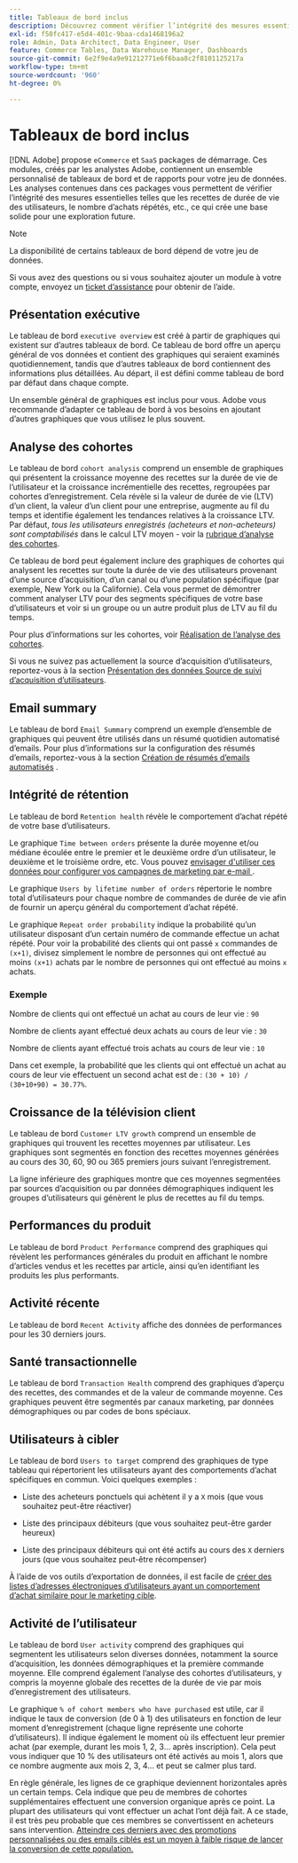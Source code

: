 ```yaml
---
title: Tableaux de bord inclus
description: Découvrez comment vérifier l’intégrité des mesures essentielles telles que les recettes de durée de vie des utilisateurs, le nombre d’achats répétés, etc., ce qui crée des bases solides pour l’exploration future.
exl-id: f50fc417-e5d4-401c-9baa-cda1468196a2
role: Admin, Data Architect, Data Engineer, User
feature: Commerce Tables, Data Warehouse Manager, Dashboards
source-git-commit: 6e2f9e4a9e91212771e6f6baa8c2f8101125217a
workflow-type: tm+mt
source-wordcount: '960'
ht-degree: 0%

---
```


# Tableaux de bord inclus

[!DNL Adobe] propose `eCommerce` et `SaaS` packages de démarrage. Ces modules, créés par les analystes Adobe, contiennent un ensemble personnalisé de tableaux de bord et de rapports pour votre jeu de données. Les analyses contenues dans ces packages vous permettent de vérifier l’intégrité des mesures essentielles telles que les recettes de durée de vie des utilisateurs, le nombre d’achats répétés, etc., ce qui crée une base solide pour une exploration future.

>[!NOTE]
>
>La disponibilité de certains tableaux de bord dépend de votre jeu de données.

Si vous avez des questions ou si vous souhaitez ajouter un module à votre compte, envoyez un [ticket d’assistance](https://experienceleague.adobe.com/docs/commerce-knowledge-base/kb/troubleshooting/miscellaneous/mbi-service-policies.html) pour obtenir de l’aide.

## Présentation exécutive

Le tableau de bord `executive overview` est créé à partir de graphiques qui existent sur d’autres tableaux de bord. Ce tableau de bord offre un aperçu général de vos données et contient des graphiques qui seraient examinés quotidiennement, tandis que d’autres tableaux de bord contiennent des informations plus détaillées. Au départ, il est défini comme tableau de bord par défaut dans chaque compte.

Un ensemble général de graphiques est inclus pour vous. Adobe vous recommande d’adapter ce tableau de bord à vos besoins en ajoutant d’autres graphiques que vous utilisez le plus souvent.

## Analyse des cohortes

Le tableau de bord `cohort analysis` comprend un ensemble de graphiques qui présentent la croissance moyenne des recettes sur la durée de vie de l’utilisateur et la croissance incrémentielle des recettes, regroupées par cohortes d’enregistrement. Cela révèle si la valeur de durée de vie (LTV) d’un client, la valeur d’un client pour une entreprise, augmente au fil du temps et identifie également les tendances relatives à la croissance LTV. Par défaut, *tous les utilisateurs enregistrés (acheteurs et non-acheteurs) sont comptabilisés* dans le calcul LTV moyen - voir la [rubrique d’analyse des cohortes](../../data-analyst/dev-reports/cohort-rpt-bldr.md).

Ce tableau de bord peut également inclure des graphiques de cohortes qui analysent les recettes sur toute la durée de vie des utilisateurs provenant d’une source d’acquisition, d’un canal ou d’une population spécifique (par exemple, New York ou la Californie). Cela vous permet de démontrer comment analyser LTV pour des segments spécifiques de votre base d’utilisateurs et voir si un groupe ou un autre produit plus de LTV au fil du temps.

Pour plus d’informations sur les cohortes, voir [Réalisation de l’analyse des cohortes](../../data-analyst/dev-reports/cohort-rpt-bldr.md).

Si vous ne suivez pas actuellement la source d’acquisition d’utilisateurs, reportez-vous à la section [Présentation des données Source de suivi d’acquisition d’utilisateurs](../../data-analyst/analysis/google-track-user-acq.md).

## Email summary

Le tableau de bord `Email Summary` comprend un exemple d’ensemble de graphiques qui peuvent être utilisés dans un résumé quotidien automatisé d’emails. Pour plus d’informations sur la configuration des résumés d’emails, reportez-vous à la section [Création de résumés d’emails automatisés](../../data-user/export-data/email-summaries.md) .  

## Intégrité de rétention

Le tableau de bord `Retention health` révèle le comportement d’achat répété de votre base d’utilisateurs.

Le graphique `Time between orders` présente la durée moyenne et/ou médiane écoulée entre le premier et le deuxième ordre d’un utilisateur, le deuxième et le troisième ordre, etc. Vous pouvez [ envisager d&#39;utiliser ces données pour configurer vos campagnes de marketing par e-mail ](http://blog.rjmetrics.com/acting-on-marketing-data-in-your-rjmetrics-online-dashboard/).

Le graphique `Users by lifetime number of orders` répertorie le nombre total d’utilisateurs pour chaque nombre de commandes de durée de vie afin de fournir un aperçu général du comportement d’achat répété.  

Le graphique `Repeat order probability` indique la probabilité qu’un utilisateur disposant d’un certain numéro de commande effectue un achat répété. Pour voir la probabilité des clients qui ont passé `x` commandes de `(x+1)`, divisez simplement le nombre de personnes qui ont effectué au moins `(x+1)` achats par le nombre de personnes qui ont effectué au moins `x` achats.

### Exemple

Nombre de clients qui ont effectué un achat au cours de leur vie : `90`

Nombre de clients ayant effectué deux achats au cours de leur vie : `30`

Nombre de clients ayant effectué trois achats au cours de leur vie : `10`

Dans cet exemple, la probabilité que les clients qui ont effectué un achat au cours de leur vie effectuent un second achat est de : `(30 + 10) / (30+10+90) = 30.77%`.

## Croissance de la télévision client

Le tableau de bord `Customer LTV growth` comprend un ensemble de graphiques qui trouvent les recettes moyennes par utilisateur. Les graphiques sont segmentés en fonction des recettes moyennes générées au cours des 30, 60, 90 ou 365 premiers jours suivant l’enregistrement.  

La ligne inférieure des graphiques montre que ces moyennes segmentées par sources d’acquisition ou par données démographiques indiquent les groupes d’utilisateurs qui génèrent le plus de recettes au fil du temps.

## Performances du produit

Le tableau de bord `Product Performance` comprend des graphiques qui révèlent les performances générales du produit en affichant le nombre d’articles vendus et les recettes par article, ainsi qu’en identifiant les produits les plus performants.

## Activité récente

Le tableau de bord `Recent Activity` affiche des données de performances pour les 30 derniers jours.

## Santé transactionnelle

Le tableau de bord `Transaction Health` comprend des graphiques d’aperçu des recettes, des commandes et de la valeur de commande moyenne. Ces graphiques peuvent être segmentés par canaux marketing, par données démographiques ou par codes de bons spéciaux.

## Utilisateurs à cibler

Le tableau de bord `Users to target` comprend des graphiques de type tableau qui répertorient les utilisateurs ayant des comportements d’achat spécifiques en commun. Voici quelques exemples :

* Liste des acheteurs ponctuels qui achètent il y a `X` mois (que vous souhaitez peut-être réactiver)

* Liste des principaux débiteurs (que vous souhaitez peut-être garder heureux)

* Liste des principaux débiteurs qui ont été actifs au cours des `X` derniers jours (que vous souhaitez peut-être récompenser)

À l’aide de vos outils d’exportation de données, il est facile de [créer des listes d’adresses électroniques d’utilisateurs ayant un comportement d’achat similaire pour le marketing cible](http://blog.rjmetrics.com/creating-contact-lists-for-top-customers/).

## Activité de l’utilisateur

Le tableau de bord `User activity` comprend des graphiques qui segmentent les utilisateurs selon diverses données, notamment la source d’acquisition, les données démographiques et la première commande moyenne. Elle comprend également l’analyse des cohortes d’utilisateurs, y compris la moyenne globale des recettes de la durée de vie par mois d’enregistrement des utilisateurs.

Le graphique `% of cohort members who have purchased` est utile, car il indique le taux de conversion (de 0 à 1) des utilisateurs en fonction de leur moment d’enregistrement (chaque ligne représente une cohorte d’utilisateurs). Il indique également le moment où ils effectuent leur premier achat (par exemple, durant les mois 1, 2, 3... après inscription). Cela peut vous indiquer que 10 % des utilisateurs ont été activés au mois 1, alors que ce nombre augmente aux mois 2, 3, 4... et peut se calmer plus tard.

En règle générale, les lignes de ce graphique deviennent horizontales après un certain temps. Cela indique que peu de membres de cohortes supplémentaires effectuent une conversion organique après ce point. La plupart des utilisateurs qui vont effectuer un achat l’ont déjà fait. A ce stade, il est très peu probable que ces membres se convertissent en acheteurs sans intervention. [Atteindre ces derniers avec des promotions personnalisées ou des emails ciblés est un moyen à faible risque de lancer la conversion de cette population.](http://blog.rjmetrics.com/acting-on-marketing-data-in-your-rjmetrics-online-dashboard/)
